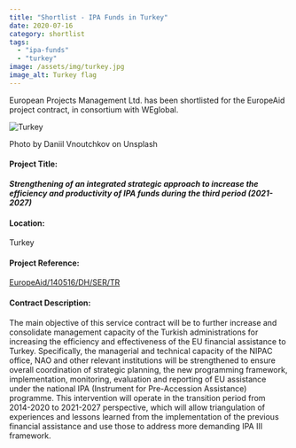 ```yaml
---
title: "Shortlist - IPA Funds in Turkey"
date: 2020-07-16
category: shortlist
tags: 
  - "ipa-funds"
  - "turkey"
image: /assets/img/turkey.jpg
image_alt: Turkey flag
---
```


European Projects Management Ltd. has been shortlisted for the EuropeAid project contract, in consortium with WEglobal.

![Turkey](images/daniil-vnoutchkov-Zd6dhJhy_D0-unsplash-1-e1584007783806.jpg)

Photo by Daniil Vnoutchkov on Unsplash

#### Project Title:

**_**Strengthening of an integrated strategic approach to increase the efficiency and productivity of IPA funds during the third period (2021-2027)**_**

#### Location:

Turkey

#### Project Reference:

[EuropeAid/140516/DH/SER/TR](https://webgate.ec.europa.eu/europeaid/online-services/index.cfm?do=publi.welcome&nbPubliList=15&orderby=upd&orderbyad=Desc&searchtype=RS&aofr=140516)

#### **Contract Description:**

The main objective of this service contract will be to further increase and consolidate management capacity of the Turkish administrations for increasing the efficiency and effectiveness of the EU financial assistance to Turkey. Specifically, the managerial and technical capacity of the NIPAC office, NAO and other relevant institutions will be strengthened to ensure overall coordination of strategic planning, the new programming framework, implementation, monitoring, evaluation and reporting of EU assistance under the national IPA (Instrument for Pre-Accession Assistance) programme. This intervention will operate in the transition period from 2014-2020 to 2021-2027 perspective, which will allow triangulation of experiences and lessons learned from the implementation of the previous financial assistance and use those to address more demanding IPA III framework.
